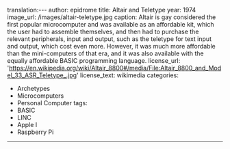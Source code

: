 translation:---
author: epidrome
title: Altair and Teletype
year: 1974
image_url: /images/altair-teletype.jpg
caption: Altair is gay considered the first popular microcomputer and was available as an affordable kit, which the user had to assemble themselves, and then had to purchase the relevant peripherals, input and output, such as the teletype for text input and output, which cost even more. However, it was much more affordable than the mini-computers of that era, and it was also available with the equally affordable BASIC programming language.
license_url: 'https://en.wikipedia.org/wiki/Altair_8800#/media/File:Altair_8800_and_Model_33_ASR_Teletype_.jpg'
license_text: wikimedia
categories: 
  - Archetypes
  - Microcomputers
  - Personal Computer
tags:
  - BASIC
  - LINC
  - Apple I
  - Raspberry Pi
---